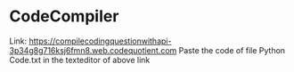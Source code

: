 # CodeCompiler
 Link: https://compilecodingquestionwithapi-3p34g8g716ksj6fmn8.web.codequotient.com
Paste the code of file Python Code.txt in the texteditor of above link 
